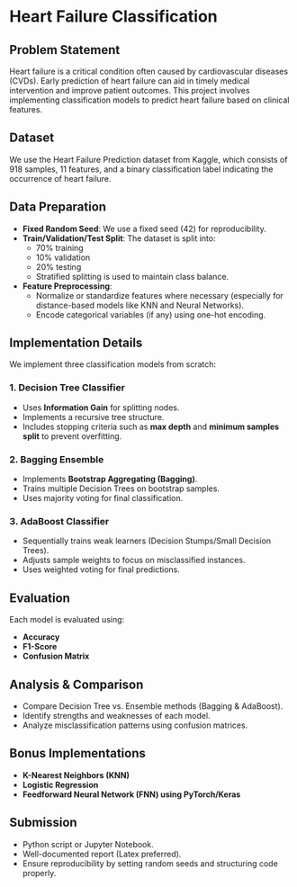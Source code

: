 # Heart Failure Classification

## Problem Statement
Heart failure is a critical condition often caused by cardiovascular diseases (CVDs). Early prediction of heart failure can aid in timely medical intervention and improve patient outcomes. This project involves implementing classification models to predict heart failure based on clinical features.

## Dataset
We use the Heart Failure Prediction dataset from Kaggle, which consists of 918 samples, 11 features, and a binary classification label indicating the occurrence of heart failure.

## Data Preparation
- **Fixed Random Seed**: We use a fixed seed (42) for reproducibility.
- **Train/Validation/Test Split**: The dataset is split into:
  - 70% training
  - 10% validation
  - 20% testing
  - Stratified splitting is used to maintain class balance.
- **Feature Preprocessing**:
  - Normalize or standardize features where necessary (especially for distance-based models like KNN and Neural Networks).
  - Encode categorical variables (if any) using one-hot encoding.

## Implementation Details
We implement three classification models from scratch:

### 1. Decision Tree Classifier
- Uses **Information Gain** for splitting nodes.
- Implements a recursive tree structure.
- Includes stopping criteria such as **max depth** and **minimum samples split** to prevent overfitting.

### 2. Bagging Ensemble
- Implements **Bootstrap Aggregating (Bagging)**.
- Trains multiple Decision Trees on bootstrap samples.
- Uses majority voting for final classification.

### 3. AdaBoost Classifier
- Sequentially trains weak learners (Decision Stumps/Small Decision Trees).
- Adjusts sample weights to focus on misclassified instances.
- Uses weighted voting for final predictions.

## Evaluation
Each model is evaluated using:
- **Accuracy**
- **F1-Score**
- **Confusion Matrix**

## Analysis & Comparison
- Compare Decision Tree vs. Ensemble methods (Bagging & AdaBoost).
- Identify strengths and weaknesses of each model.
- Analyze misclassification patterns using confusion matrices.

## Bonus Implementations
- **K-Nearest Neighbors (KNN)**
- **Logistic Regression**
- **Feedforward Neural Network (FNN) using PyTorch/Keras**

## Submission
- Python script or Jupyter Notebook.
- Well-documented report (Latex preferred).
- Ensure reproducibility by setting random seeds and structuring code properly.
